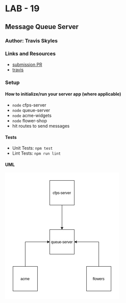 # LAB - 19

## Message Queue Server

### Author: Travis Skyles

### Links and Resources
* [submission PR](https://github.com/tskyles-401-advanced-javascript/401-lab-19/pull/1)
* [travis](https://travis-ci.com/tskyles-401-advanced-javascript/401-lab-19)

### Setup
#### How to initialize/run your server app (where applicable)
* `node` cfps-server
* `node` queue-server
* `node` acme-widgets
* `node` flower-shop
* hit routes to send messages
  
#### Tests
* Unit Tests: `npm test`
* Lint Tests: `npm run lint`

#### UML
![UML](assets/lab19.jpg)